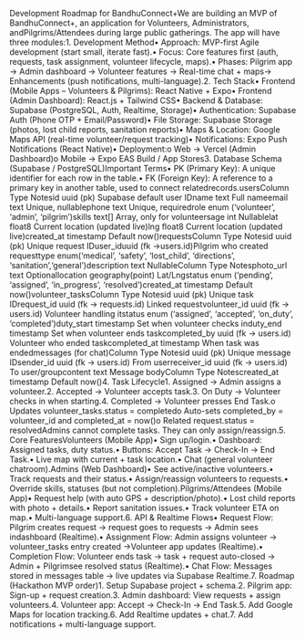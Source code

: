 Development Roadmap for BandhuConnect+We are building an MVP of BandhuConnect+, an application for Volunteers, Administrators, andPilgrims/Attendees during large public gatherings. The app will have three modules:1. Development Method• Approach: MVP-first Agile development (start small, iterate fast).• Focus: Core features first (auth, requests, task assignment, volunteer lifecycle, maps).• Phases: Pilgrim app → Admin dashboard → Volunteer features → Real-time chat + maps→ Enhancements (push notifications, multi-language).2. Tech Stack• Frontend (Mobile Apps – Volunteers & Pilgrims): React Native + Expo• Frontend (Admin Dashboard): React.js + Tailwind CSS• Backend & Database: Supabase (PostgreSQL, Auth, Realtime, Storage)• Authentication: Supabase Auth (Phone OTP + Email/Password)• File Storage: Supabase Storage (photos, lost child reports, sanitation reports)• Maps & Location: Google Maps API (real-time volunteer/request tracking)• Notifications: Expo Push Notifications (React Native)• Deployment:o Web → Vercel (Admin Dashboard)o Mobile → Expo EAS Build / App Stores3. Database Schema (Supabase / PostgreSQL)Important Terms• PK (Primary Key): A unique identifier for each row in the table.• FK (Foreign Key): A reference to a primary key in another table, used to connect relatedrecords.usersColumn Type Notesid uuid (pk) Supabase default user IDname text Full nameemail text Unique, nullablephone text Unique, requiredrole enum (‘volunteer’, ‘admin’, ‘pilgrim’)skills text\[\] Array, only for volunteersage int Nullablelat float8 Current location (updated live)lng float8 Current location (updated live)created\_at timestamp Default now()requestsColumn Type Notesid uuid (pk) Unique request IDuser\_iduuid (fk →users.id)Pilgrim who created requesttype enum(‘medical’, ‘safety’, ‘lost\_child’, ‘directions’, ‘sanitation’,‘general’)description text NullableColumn Type Notesphoto\_url text Optionallocation geography(point) Lat/Lngstatus enum (‘pending’, ‘assigned’, ‘in\_progress’, ‘resolved’)created\_at timestamp Default now()volunteer\_tasksColumn Type Notesid uuid (pk) Unique task IDrequest\_id uuid (fk → requests.id) Linked requestvolunteer\_id uuid (fk → users.id) Volunteer handling itstatus enum (‘assigned’, ‘accepted’, ‘on\_duty’, ‘completed’)duty\_start timestamp Set when volunteer checks induty\_end timestamp Set when volunteer ends taskcompleted\_by uuid (fk → users.id) Volunteer who ended taskcompleted\_at timestamp When task was endedmessages (for chat)Column Type Notesid uuid (pk) Unique message IDsender\_id uuid (fk → users.id) From userreceiver\_id uuid (fk → users.id) To user/groupcontent text Message bodyColumn Type Notescreated\_at timestamp Default now()4. Task Lifecycle1. Assigned → Admin assigns a volunteer.2. Accepted → Volunteer accepts task.3. On Duty → Volunteer checks in when starting.4. Completed → Volunteer presses End Task.o Updates volunteer\_tasks.status = completedo Auto-sets completed\_by = volunteer\_id and completed\_at = now()o Related request.status = resolvedAdmins cannot complete tasks. They can only assign/reassign.5. Core FeaturesVolunteers (Mobile App)• Sign up/login.• Dashboard: Assigned tasks, duty status.• Buttons: Accept Task → Check-In → End Task.• Live map with current + task location.• Chat (general volunteer chatroom).Admins (Web Dashboard)• See active/inactive volunteers.• Track requests and their status.• Assign/reassign volunteers to requests.• Override skills, statuses (but not completion).Pilgrims/Attendees (Mobile App)• Request help (with auto GPS + description/photo).• Lost child reports with photo + details.• Report sanitation issues.• Track volunteer ETA on map.• Multi-language support.6. API & Realtime Flows• Request Flow: Pilgrim creates request → request goes to requests → Admin sees indashboard (Realtime).• Assignment Flow: Admin assigns volunteer → volunteer\_tasks entry created →Volunteer app updates (Realtime).• Completion Flow: Volunteer ends task → task + request auto-closed → Admin + Pilgrimsee resolved status (Realtime).• Chat Flow: Messages stored in messages table → live updates via Supabase Realtime.7. Roadmap (Hackathon MVP order)1. Setup Supabase project + schema.2. Pilgrim app: Sign-up + request creation.3. Admin dashboard: View requests + assign volunteers.4. Volunteer app: Accept → Check-In → End Task.5. Add Google Maps for location tracking.6. Add Realtime updates + chat.7. Add notifications + multi-language support.